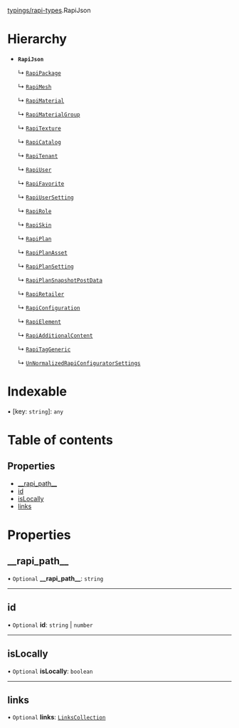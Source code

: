 [typings/rapi-types](../modules/typings_rapi_types.md).RapiJson

# Hierarchy

- **`RapiJson`**

  ↳ [`RapiPackage`](typings_rapi_types.RapiPackage.md)

  ↳ [`RapiMesh`](typings_rapi_types.RapiMesh.md)

  ↳ [`RapiMaterial`](typings_rapi_types.RapiMaterial.md)

  ↳ [`RapiMaterialGroup`](typings_rapi_types.RapiMaterialGroup.md)

  ↳ [`RapiTexture`](typings_rapi_types.RapiTexture.md)

  ↳ [`RapiCatalog`](typings_rapi_types.RapiCatalog.md)

  ↳ [`RapiTenant`](typings_rapi_types.RapiTenant.md)

  ↳ [`RapiUser`](typings_rapi_types.RapiUser.md)

  ↳ [`RapiFavorite`](typings_rapi_types.RapiFavorite.md)

  ↳ [`RapiUserSetting`](typings_rapi_types.RapiUserSetting.md)

  ↳ [`RapiRole`](typings_rapi_types.RapiRole.md)

  ↳ [`RapiSkin`](typings_rapi_types.RapiSkin.md)

  ↳ [`RapiPlan`](typings_rapi_types.RapiPlan.md)

  ↳ [`RapiPlanAsset`](typings_rapi_types.RapiPlanAsset.md)

  ↳ [`RapiPlanSetting`](typings_rapi_types.RapiPlanSetting.md)

  ↳ [`RapiPlanSnapshotPostData`](typings_rapi_types.RapiPlanSnapshotPostData.md)

  ↳ [`RapiRetailer`](typings_rapi_types.RapiRetailer.md)

  ↳ [`RapiConfiguration`](typings_rapi_types.RapiConfiguration.md)

  ↳ [`RapiElement`](typings_rapi_types.RapiElement.md)

  ↳ [`RapiAdditionalContent`](typings_rapi_types.RapiAdditionalContent.md)

  ↳ [`RapiTagGeneric`](typings_rapi_types.RapiTagGeneric.md)

  ↳ [`UnNormalizedRapiConfiguratorSettings`](typings_rapi_types.UnNormalizedRapiConfiguratorSettings.md)

# Indexable

▪ [key: `string`]: `any`

# Table of contents

## Properties

- [\_\_rapi\_path\_\_](typings_rapi_types.RapiJson.md#__rapi_path__)
- [id](typings_rapi_types.RapiJson.md#id)
- [isLocally](typings_rapi_types.RapiJson.md#islocally)
- [links](typings_rapi_types.RapiJson.md#links)

# Properties

## \_\_rapi\_path\_\_

• `Optional` **\_\_rapi\_path\_\_**: `string`

___

## id

• `Optional` **id**: `string` \| `number`

___

## isLocally

• `Optional` **isLocally**: `boolean`

___

## links

• `Optional` **links**: [`LinksCollection`](typings_rapi_types.LinksCollection.md)
